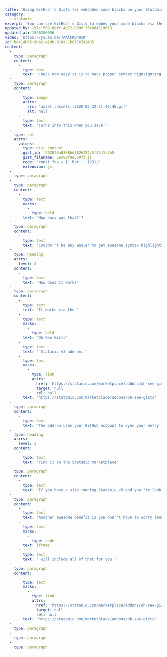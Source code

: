 ```yaml
---
title: 'Using GitHub''s Gists for embedded code blocks on your Statamic v3 site'
category:
  - statamic
excerpt: 'You can use GitHub''s Gists to embed your code blocks via the Oh See Gists add-on.'
updated_by: 197c1509-8dff-4d72-9898-334084519619
updated_at: 1590280056
video: 'https://youtu.be/7AAlFKB4UuM'
id: bd414b65-9bb2-410b-910a-1b637e581405
content:
  -
    type: paragraph
    content:
      -
        type: text
        text: 'Check how easy it is to have proper syntax highlighting added to your code blocks:'
  -
    type: paragraph
    content:
      -
        type: image
        attrs:
          src: 'asset::assets::2020-05-22-21.49.46.gif'
          alt: null
      -
        type: text
        text: 'Turns into this when you save:'
  -
    type: set
    attrs:
      values:
        type: gist_content
        gist_id: f4628f6a8308bdf826224c5f4541c7b5
        gist_filename: 5ec89f9e560f2.js
        code: 'const foo = {''bar'': 123};'
        extension: js
  -
    type: paragraph
  -
    type: paragraph
    content:
      -
        type: text
        marks:
          -
            type: bold
        text: 'How easy was that?!?'
  -
    type: paragraph
    content:
      -
        type: text
        text: 'Couldn''t be any easier to get awesome syntax highlighting directly into your website! '
  -
    type: heading
    attrs:
      level: 3
    content:
      -
        type: text
        text: 'How does it work?'
  -
    type: paragraph
    content:
      -
        type: text
        text: 'It works via the '
      -
        type: text
        marks:
          -
            type: bold
        text: 'Oh See Gists'
      -
        type: text
        text: ' Statamic v3 add-on: '
      -
        type: text
        marks:
          -
            type: link
            attrs:
              href: 'https://statamic.com/marketplace/addons/oh-see-gists'
              target: null
              rel: null
        text: 'https://statamic.com/marketplace/addons/oh-see-gists'
  -
    type: paragraph
    content:
      -
        type: text
        text: 'The add-on uses your GitHub account to sync your entry''s content to Gists whenever you save data.'
  -
    type: heading
    attrs:
      level: 3
    content:
      -
        type: text
        text: 'Find it on the Statamic marketplace'
  -
    type: paragraph
    content:
      -
        type: text
        text: 'If you have a site running Statamic v3 and you''re looking to embed code blocks with proper syntax highlighting, look no further!'
  -
    type: paragraph
    content:
      -
        type: text
        text: 'Another awesome benefit is you don''t have to worry about installing CSS/JS for syntax highlighting into your site. GitHub''s Gist '
      -
        type: text
        marks:
          -
            type: code
        text: iframe
      -
        type: text
        text: ' will include all of that for you.'
  -
    type: paragraph
    content:
      -
        type: text
        marks:
          -
            type: link
            attrs:
              href: 'https://statamic.com/marketplace/addons/oh-see-gists'
              target: null
              rel: null
        text: 'https://statamic.com/marketplace/addons/oh-see-gists'
  -
    type: paragraph
  -
    type: paragraph
  -
    type: paragraph
---
```

